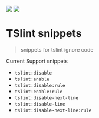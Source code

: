![](https://vsmarketplacebadge.apphb.com/version/zuoez02.tslint-snippets.svg)
![](https://vsmarketplacebadge.apphb.com/installs-short/zuoez02.tslint-snippets.svg)

# TSlint snippets

> snippets for tslint ignore code

Current Support snippets
+ `tslint:disable`
+ `tslint:enable`
+ `tslint:disable:rule`
+ `tslint:enable:rule`
+ `tslint:disable-next-line`
+ `tslint:disable-line`
+ `tslint:disable-next-line:rule`

